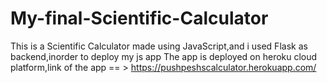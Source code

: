 # My-final-Scientific-Calculator
This is a Scientific Calculator made using JavaScript,and i used Flask as backend,inorder to deploy my js app The app is deployed on heroku cloud platform,link of the app == >
https://pushpeshscalculator.herokuapp.com/
